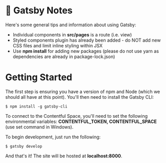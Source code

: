 # 🚀 Gatsby Notes

Here's some general tips and information about using Gatsby:

- Individual components in __src/pages__ is a route (i.e. view)
- Styled components plugin has already been added - do NOT add new CSS files and limit inline styling within JSX
- Use __npm install__ for adding new packages (please do not use yarn as dependencies are already in package-lock.json)

# Getting Started

The first step is ensuring you have a version of npm and Node (which we should all have at this point). You'll then need to install the Gatsby CLI:

```
$ npm install -g gatsby-cli
```

To connect to the Contentful Space, you'll need to set the following environmental variables: __CONTENTFUL_TOKEN, CONTENTFUL_SPACE__ (use set command in Windows).

To begin development, just run the following:

```
$ gatsby develop
```

And that's it! The site will be hosted at __localhost:8000__.
